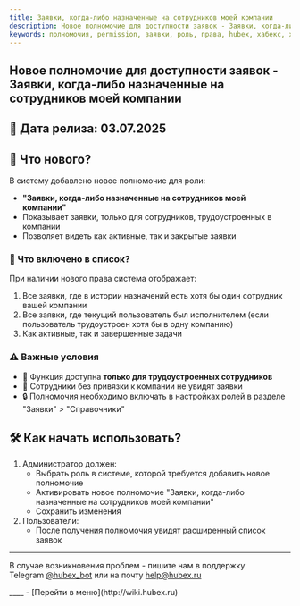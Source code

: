 ```yaml
---
title: Заявки, когда-либо назначенные на сотрудников моей компании
description: Новое полномочие для доступности заявок - Заявки, когда-либо назначенные на сотрудников моей компании.
keywords: полномочия, permission, заявки, роль, права, hubex, хабекс, хубекс, хабикс
---
```


<html lang="ru">
<head>
</head>
<body>
<h2>Новое полномочие для доступности заявок - Заявки, когда-либо назначенные на сотрудников моей компании</h2>
<h2>📆 Дата релиза: 03.07.2025</h2>
<h2>📌 Что нового?</h2>
<p>В систему добавлено новое полномочие для роли:</p>
<ul>
<li><strong>"Заявки, когда-либо назначенные на сотрудников моей компании"</strong></li>
<li>Показывает заявки, только для сотрудников, трудоустроенных в компании</li>
<li>Позволяет видеть как активные, так и закрытые заявки</li>
</ul>
<h3>📂 Что включено в список?</h3>
<p>При наличии нового права система отображает:</p>
<ol>
<li>Все заявки, где в истории назначений есть хотя бы один сотрудник вашей компании</li>
<li>Все заявки, где текущий пользователь был исполнителем (если пользователь трудоустроен хотя бы в одну компанию)</li>
<li>Как активные, так и завершенные задачи</li>
</ol>
<h3>⚠️ Важные условия</h3>
<ul>
<li>🏢 Функция доступна <strong>только для трудоустроенных сотрудников</strong></li>
<li>👤 Сотрудники без привязки к компании не увидят заявки</li>
<li>🔒 Полномочия необходимо включать в настройках ролей в разделе "Заявки" &gt; "Справочники"</li>
</ul>
<h2>🛠️ Как начать использовать?</h2>
<ol>
<li>Администратор должен:
<ul>
<li>Выбрать роль в системе, которой требуется добавить новое полномочие</li>
<li>Активировать новое полномочие "Заявки, когда-либо назначенные на сотрудников моей компании"</li>
<li>Сохранить изменения</li>
</ul>
</li>
<li>Пользователи:
<ul>
<li>После получения полномочия увидят расширенный список заявок</li>
</ul>
</li>
</ol>
<hr class="" data-start="3160" data-end="3163" />
<p class="" data-start="3165" data-end="3344">В случае возникновения проблем - пишите нам в поддержку Telegram&nbsp;<a href="https://t.me/hubex_bot" target="_blank" rel="noopener">@hubex_bot</a>&nbsp;или на почту&nbsp;<a href="mailto:help@hubex.ru">help@hubex.ru</a></p>
</body>
</html>
____
- [Перейти в меню](http://wiki.hubex.ru)
